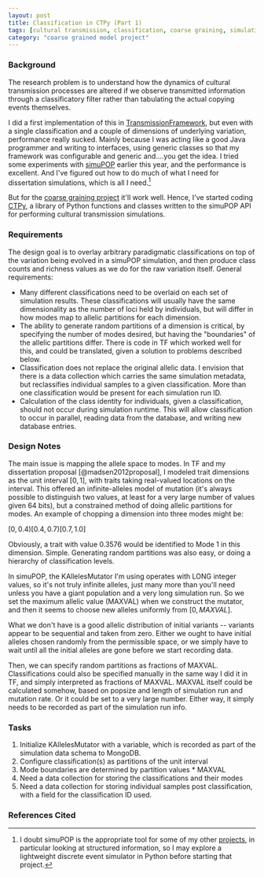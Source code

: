 ```yaml
---
layout: post
title: Classification in CTPy (Part 1)
tags: [cultural transmission, classification, coarse graining, simulation, ctpy]
category: "coarse grained model project"
--- 
```


### Background ###

The research problem is to understand how the dynamics of cultural transmission processes are altered if we observe transmitted information through a classificatory filter rather than tabulating the actual copying events themselves.

I did a first implementation of this in [TransmissionFramework](http://github.com/mmadsen/transmissionframework), but even with a single classification and a couple of dimensions of underlying variation, performance really sucked.  Mainly because I was acting like a good Java programmer and writing to interfaces, using generic classes so that my framework was configurable and generic and....you get the idea.  I tried some experiments with [simuPOP](http://simupop.sourceforge.net)  earlier this year, and the performance is excellent.  And I've figured out how to do much of what I need for dissertation simulations, which is all I need.[^1]  

But for the [coarse graining project](/projects/coarsegraining/) it'll work well.  Hence, I've started coding [CTPy](http://github.com/mmadsen/ctpy), a library of Python functions and classes written to the simuPOP API for performing cultural transmission simulations.  

###  Requirements ###

The design goal is to overlay arbitrary paradigmatic classifications on top of the variation being evolved in a simuPOP simulation, and then produce class counts and richness values as we do for the raw variation itself.  General requirements:

* Many different classifications need to be overlaid on each set of simulation results.  These classifications will usually have the same dimensionality as the number of loci held by individuals, but will differ in how modes map to allelic partitions for each dimension.  
* The ability to generate random partitions of a dimension is critical, by specifying the number of modes desired, but having the "boundaries" of the allelic partitions differ.  There is code in TF which worked well for this, and could be translated, given a solution to problems described below.  
* Classification does not replace the original allelic data.  I envision that there is a data collection which carries the same simulation metadata, but reclassifies individual samples to a given classification.  More than one classification would be present for each simulation run ID.  
* Calculation of the class identity for individuals, given a classification, should not occur during simulation runtime.  This will allow classification to occur in parallel, reading data from the database, and writing new database entries.  

### Design Notes ###
The main issue is mapping the allele space to modes.  In TF and my dissertation proposal [@madsen2012proposal], I modeled trait dimensions as the unit interval $[0,1]$, with traits taking real-valued locations on the interval.  This offered an infinite-alleles model of mutation (it's always possible to distinguish two values, at least for a very large number of values given 64 bits), but a constrained method of doing allelic partitions for modes.   An example of chopping a dimension into three modes might be:

$[0, 0.4) [0.4, 0.7) [0.7, 1.0]$

Obviously, a trait with value $0.3576$ would be identified to Mode 1 in this dimension.  Simple.   Generating random partitions was also easy, or doing a hierarchy of classification levels.

In simuPOP, the KAllelesMutator I'm using operates with LONG integer values, so it's not truly infinite alleles, just many more than you'll need unless you have a giant population and a very long simulation run.  So we set the maximum allelic value (MAXVAL) when we construct the mutator, and then it seems to choose new alleles uniformly from $[0, MAXVAL]$.  

What we don't have is a good allelic distribution of initial variants -- variants appear to be sequential and taken from zero.  Either we ought to have initial alleles chosen randomly from the permissible space, or we simply have to wait until all the initial alleles are gone before we start recording data.  

Then, we can specify random partitions as fractions of MAXVAL.  Classifications could also be specified manually in the same way I did it in TF, and simply interpreted as fractions of MAXVAL.  MAXVAL itself could be calculated somehow, based on popsize and length of simulation run and mutation rate.  Or it could be set to a very large number.  Either way, it simply needs to be recorded as part of the simulation run info.

### Tasks ###

1.  Initialize KAllelesMutator with a variable, which is recorded as part of the simulation data schema to MongoDB.
2. Configure classification(s) as partitions of the unit interval
3. Mode boundaries are determined by partition values * MAXVAL
4. Need a data collection for storing the classifications and their modes
5. Need a data collection for storing individual samples post classification, with a field for the classification ID used.

### References Cited ###





[^1]:  I doubt simuPOP is the appropriate tool for some of my other [projects](/research.html), in particular 
	looking at structured information, so I may explore a lightweight discrete event simulator in Python before 
	starting that project.  









